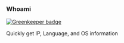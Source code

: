 ### Whoami

[![Greenkeeper badge](https://badges.greenkeeper.io/aafrey/whoami.svg)](https://greenkeeper.io/)

Quickly get IP, Language, and OS information